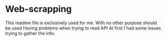 # Web-scrapping
This readme file is exclusively used for me. With no other purpose should be used
Having problems when trying to read API
At first I had some issues trying to gather the info.
